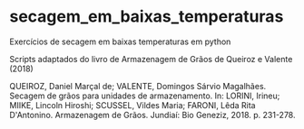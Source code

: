 # secagem_em_baixas_temperaturas
Exercícios de secagem em baixas temperaturas em python

Scripts adaptados do livro de Armazenagem de Grãos de Queiroz e Valente (2018)

QUEIROZ, Daniel Marçal de; VALENTE, Domingos Sárvio Magalhães. Secagem de grãos para unidades de armazenamento. In: LORINI, Irineu; MIIKE, Lincoln Hiroshi; SCUSSEL, Vildes Maria; FARONI, Lêda Rita D'Antonino. Armazenagem de Grãos. Jundiaí: Bio Geneziz, 2018. p. 231-278.
